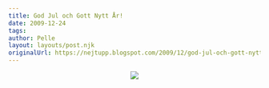 ```yaml
---
title: God Jul och Gott Nytt År!
date: 2009-12-24
tags: 	
author: Pelle
layout: layouts/post.njk
originalUrl: https://nejtupp.blogspot.com/2009/12/god-jul-och-gott-nytt-ar.html
---
```


<div style="text-align: center;"><img src="../../../../img/jul-1-pola.jpg"><br></div>
